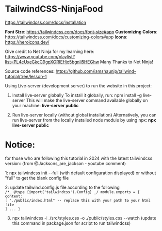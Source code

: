 # TailwindCSS-NinjaFood

https://tailwindcss.com/docs/installation

**Font Size**: https://tailwindcss.com/docs/font-size#app
**Customizing Colors**: https://tailwindcss.com/docs/customizing-colors#app
**Icons**: https://heroicons.dev/

Give credit to Net Ninja for my learning here: https://www.youtube.com/playlist?list=PL4cUxeGkcC9gpXORlEHjc5bgnIi5HEGhw
Many Thanks to Net Ninja!

Source code references: https://github.com/iamshaunjp/tailwind-tutorial/tree/lesson-1

Using Live-server (development server) to run the website in this project:

1. Install live-server globally
   To install it globally, run: npm install -g live-server
   This will make the live-server command available globally on your machine: **live-server public**

2. Run live-server locally (without global installation)
   Alternatively, you can run live-server from the locally installed node module by using npx: **npx live-server public**

# Notice:

for those who are following this tutorial in 2024 with the latest tailwindcss version:
(from @Jacksons_are_jackson - youtube comment)

1: npx tailwindcss init --full (with default configuration displayed) or without "full" to get the blank config file

2: update tailwind.config.js file according to the following
<code>
/\*_ @type {import('tailwindcss').Config} _/
module.exports = {
content: [
"./public/index.html" -- replace this with your path to your html file
]
...
}
</code>

3. npx tailwindcss -i ./src/styles.css -o ./public/styles.css --watch
   (update this command in package.json for script to run tailwindcss)
